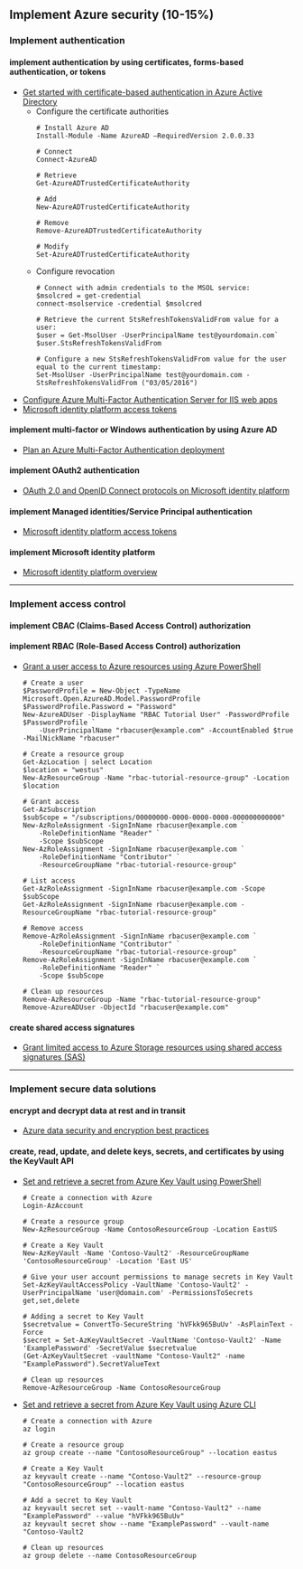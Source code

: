 ## Implement Azure security (10-15%)

### Implement authentication
#### implement authentication by using certificates, forms-based authentication, or tokens
- [Get started with certificate-based authentication in Azure Active Directory](https://docs.microsoft.com/en-us/azure/active-directory/authentication/active-directory-certificate-based-authentication-get-started)
    - Configure the certificate authorities
        ```azurepowershell-interactive
        # Install Azure AD
        Install-Module -Name AzureAD –RequiredVersion 2.0.0.33

        # Connect
        Connect-AzureAD

        # Retrieve
        Get-AzureADTrustedCertificateAuthority

        # Add
        New-AzureADTrustedCertificateAuthority

        # Remove
        Remove-AzureADTrustedCertificateAuthority

        # Modify
        Set-AzureADTrustedCertificateAuthority
        ```
    - Configure revocation
        ```azurepowershell-interactive
        # Connect with admin credentials to the MSOL service:
        $msolcred = get-credential
        connect-msolservice -credential $msolcred

        # Retrieve the current StsRefreshTokensValidFrom value for a user:
        $user = Get-MsolUser -UserPrincipalName test@yourdomain.com`
        $user.StsRefreshTokensValidFrom

        # Configure a new StsRefreshTokensValidFrom value for the user equal to the current timestamp:
        Set-MsolUser -UserPrincipalName test@yourdomain.com -StsRefreshTokensValidFrom ("03/05/2016")
        ```
- [Configure Azure Multi-Factor Authentication Server for IIS web apps](https://docs.microsoft.com/en-us/azure/active-directory/authentication/howto-mfaserver-iis)
- [Microsoft identity platform access tokens](https://docs.microsoft.com/en-us/azure/active-directory/develop/access-tokens)
#### implement multi-factor or Windows authentication by using Azure AD
- [Plan an Azure Multi-Factor Authentication deployment](https://docs.microsoft.com/en-us/azure/active-directory/authentication/howto-mfa-getstarted)
#### implement OAuth2 authentication
- [OAuth 2.0 and OpenID Connect protocols on Microsoft identity platform](https://docs.microsoft.com/en-us/azure/active-directory/develop/active-directory-v2-protocols)
#### implement Managed identities/Service Principal authentication
- [Microsoft identity platform access tokens](https://docs.microsoft.com/en-us/azure/active-directory/develop/access-tokens)
#### implement Microsoft identity platform
- [Microsoft identity platform overview](https://docs.microsoft.com/en-us/azure/active-directory/develop/v2-overview)

---

### Implement access control
#### implement CBAC (Claims-Based Access Control) authorization
#### implement RBAC (Role-Based Access Control) authorization
- [Grant a user access to Azure resources using Azure PowerShell](https://docs.microsoft.com/en-us/azure/role-based-access-control/tutorial-role-assignments-user-powershell)
    ```azurepowershell-interactive
    # Create a user
    $PasswordProfile = New-Object -TypeName Microsoft.Open.AzureAD.Model.PasswordProfile
    $PasswordProfile.Password = "Password"
    New-AzureADUser -DisplayName "RBAC Tutorial User" -PasswordProfile $PasswordProfile `
        -UserPrincipalName "rbacuser@example.com" -AccountEnabled $true -MailNickName "rbacuser"

    # Create a resource group
    Get-AzLocation | select Location
    $location = "westus"
    New-AzResourceGroup -Name "rbac-tutorial-resource-group" -Location $location

    # Grant access
    Get-AzSubscription
    $subScope = "/subscriptions/00000000-0000-0000-0000-000000000000"
    New-AzRoleAssignment -SignInName rbacuser@example.com `
        -RoleDefinitionName "Reader" `
        -Scope $subScope
    New-AzRoleAssignment -SignInName rbacuser@example.com `
        -RoleDefinitionName "Contributor" `
        -ResourceGroupName "rbac-tutorial-resource-group"

    # List access
    Get-AzRoleAssignment -SignInName rbacuser@example.com -Scope $subScope
    Get-AzRoleAssignment -SignInName rbacuser@example.com -ResourceGroupName "rbac-tutorial-resource-group"

    # Remove access
    Remove-AzRoleAssignment -SignInName rbacuser@example.com `
        -RoleDefinitionName "Contributor" `
        -ResourceGroupName "rbac-tutorial-resource-group"
    Remove-AzRoleAssignment -SignInName rbacuser@example.com `
        -RoleDefinitionName "Reader" `
        -Scope $subScope

    # Clean up resources
    Remove-AzResourceGroup -Name "rbac-tutorial-resource-group"
    Remove-AzureADUser -ObjectId "rbacuser@example.com"
    ```
#### create shared access signatures
- [Grant limited access to Azure Storage resources using shared access signatures (SAS)](https://docs.microsoft.com/en-us/azure/storage/common/storage-sas-overview)

---

### Implement secure data solutions
#### encrypt and decrypt data at rest and in transit
- [Azure data security and encryption best practices](https://docs.microsoft.com/en-us/azure/security/fundamentals/data-encryption-best-practices)
#### create, read, update, and delete keys, secrets, and certificates by using the KeyVault API
- [Set and retrieve a secret from Azure Key Vault using PowerShell](https://docs.microsoft.com/en-us/azure/key-vault/secrets/quick-create-powershell)
    ```azurepowershell-interactive
    # Create a connection with Azure
    Login-AzAccount

    # Create a resource group
    New-AzResourceGroup -Name ContosoResourceGroup -Location EastUS

    # Create a Key Vault
    New-AzKeyVault -Name 'Contoso-Vault2' -ResourceGroupName 'ContosoResourceGroup' -Location 'East US'

    # Give your user account permissions to manage secrets in Key Vault
    Set-AzKeyVaultAccessPolicy -VaultName 'Contoso-Vault2' -UserPrincipalName 'user@domain.com' -PermissionsToSecrets get,set,delete

    # Adding a secret to Key Vault
    $secretvalue = ConvertTo-SecureString 'hVFkk965BuUv' -AsPlainText -Force
    $secret = Set-AzKeyVaultSecret -VaultName 'Contoso-Vault2' -Name 'ExamplePassword' -SecretValue $secretvalue
    (Get-AzKeyVaultSecret -vaultName "Contoso-Vault2" -name "ExamplePassword").SecretValueText

    # Clean up resources
    Remove-AzResourceGroup -Name ContosoResourceGroup
    ```
- [Set and retrieve a secret from Azure Key Vault using Azure CLI](https://docs.microsoft.com/en-us/azure/key-vault/secrets/quick-create-cli)
    ```azurecli
    # Create a connection with Azure
    az login

    # Create a resource group
    az group create --name "ContosoResourceGroup" --location eastus

    # Create a Key Vault
    az keyvault create --name "Contoso-Vault2" --resource-group "ContosoResourceGroup" --location eastus

    # Add a secret to Key Vault
    az keyvault secret set --vault-name "Contoso-Vault2" --name "ExamplePassword" --value "hVFkk965BuUv"
    az keyvault secret show --name "ExamplePassword" --vault-name "Contoso-Vault2

    # Clean up resources
    az group delete --name ContosoResourceGroup
    ```